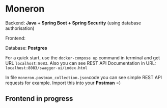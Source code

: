 <h1>Moneron</h1>


<p>Backend: <strong>Java + Spring Boot + Spring Security</strong> (using database authorisation)</p>
<p>Frontend: <strong></strong></p>
<p>Database: <strong>Postgres</strong></p>


<p>For a quick start, use the <code>docker-compose up</code> command in terminal
and get URL <code>localhost:8083</code>. Also you can see REST API Documentation in URL: 
<code>localhost:8083/swagger-ui/index.html</code></p>

<p>In file <code>moneron.postman_collection.json</code>code you can see 
simple REST API requests for example. Import this into your <strong>Postman</strong> =)</p>

<h2>Frontend in progress</h2>